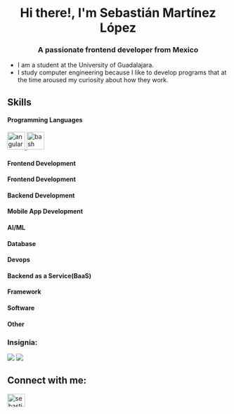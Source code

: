 <h1 align="center">Hi there!, I'm Sebastián Martínez López</h1>
<h3 align="center">A passionate frontend developer from Mexico</h3>

<ul>
 <li>I am a student at the University of Guadalajara.</li>
 <li>I study computer engineering because I like to develop programs that at the time aroused my curiosity about how they work.</li>
</ul>

<h2>Skills</h2>
<h4 align="left">Programming Languages</h4>
<p align="left">
 <a href="https://angular.io" target="_blank" rel="noreferrer">
  <img src="https://angular.io/assets/images/logos/angular/angular.svg" alt="angular" width="40" height="40"/>
 </a>
 <a href="https://www.gnu.org/software/bash/" target="_blank" rel="noreferrer">
  <img src="https://www.vectorlogo.zone/logos/gnu_bash/gnu_bash-icon.svg" alt="bash" width="40" height="40"/>
 </a>

<h4 align="left">Frontend Development</h4>

<h4 align="left">Frontend Development</h4>

<h4 align="left">Backend Development</h4>

<h4 align="left">Mobile App Development</h4>

<h4 align="left">AI/ML</h4>

<h4 align="left">Database</h4>

<h4 align="left">Devops</h4>

<h4 align="left">Backend as a Service(BaaS)</h4>

<h4 align="left">Framework</h4>

<h4 align="left">Software</h4>

<h4 align="left">Other</h4>

<h3>Insignia:</h3>
<img src="https://github-readme-stats.vercel.app/api?username=Ultron021122&show_icons=true&theme=tokyonight">
<a href="https://github.com/anuraghazra/github-readme-stats"><img src="https://github-readme-stats.vercel.app/api/top-langs/?username=Ultron021122&langs_count=5&theme=tokyonight"></a>

<h2 align="left">Connect with me:</h2>
<p align="left">
<a href="https://linkedin.com/in/sebastian martinez lopez" target="blank"><img align="center" src="https://raw.githubusercontent.com/rahuldkjain/github-profile-readme-generator/master/src/images/icons/Social/linked-in-alt.svg" alt="sebastian martinez lopez" height="30" width="40" /></a>
</p>
